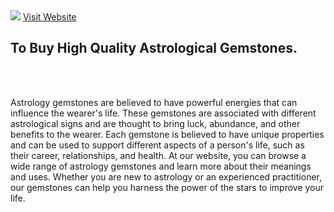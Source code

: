 <img src ="https://bafkreiejbuqtrwdwip77sfc2c62vxp7tgcb5p5b7hsxosnd72kpkxrzqni.ipfs.nftstorage.link/"> 
<a href="https://rainbowgems.store">Visit Website </a> <h2>To Buy High Quality Astrological Gemstones.</h2>
<br></br>
<p>Astrology gemstones are believed to have powerful energies that can influence the wearer's life. These gemstones are associated with different astrological signs and are thought to bring luck, abundance, and other benefits to the wearer. Each gemstone is believed to have unique properties and can be used to support different aspects of a person's life, such as their career, relationships, and health. At our website, you can browse a wide range of astrology gemstones and learn more about their meanings and uses. Whether you are new to astrology or an experienced practitioner, our gemstones can help you harness the power of the stars to improve your life.</p>
